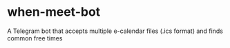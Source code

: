 # when-meet-bot
A Telegram bot that accepts multiple e-calendar files (.ics format) and finds common free times
